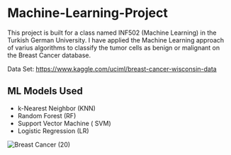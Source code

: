 # Machine-Learning-Project
This project is built for a class named INF502 (Machine Learning) in the Turkish German University. I have applied the Machine Learning approach of varius algorithms to classify the tumor cells as benign or malignant on the Breast Cancer database.

Data Set: https://www.kaggle.com/uciml/breast-cancer-wisconsin-data
## ML Models Used
* k-Nearest Neighbor (KNN)
* Random Forest (RF)
* Support Vector Machine ( SVM)
* Logistic Regression (LR)

![Breast Cancer (20)](https://user-images.githubusercontent.com/61140841/121405174-6519c680-c965-11eb-9959-2126d6ff45ee.png)
